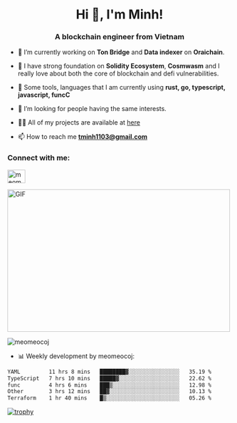 <h1 align="center">Hi 👋, I'm Minh!</h1>
<h3 align="center">A blockchain engineer from Vietnam</h3>

- 🌱 I’m currently working on **Ton Bridge** and **Data indexer** on **Oraichain**.

- 📖 I have strong foundation on **Solidity Ecosystem**, **Cosmwasm** and I really love about both the core of blockchain and defi vulnerabilities.

- 💬 Some tools, languages that I am currently using **rust, go, typescript, javascript, funcC**

- 🤝 I’m looking for people having the same interests.

- 👨‍💻 All of my projects are available at [here](https://github.com/meomeocoj?tab=repositories)

- 📫 How to reach me **tminh1103@gmail.com**


<h3 align="left">Connect with me:</h3>
<p align="left">
<a href="https://www.linkedin.com/in/meomeocoj/" target="blank"><img align="center" src="https://raw.githubusercontent.com/rahuldkjain/github-profile-readme-generator/master/src/images/icons/Social/linked-in-alt.svg" alt="meomeocoj" height="30" width="40" /></a>
</p>
<img align="center" alt="GIF" src="https://media.giphy.com/media/v1.Y2lkPTc5MGI3NjExaGx2OTI2N240MnFxdWYxZmY5NHJwaDI4MmQ0MTl6bHY5cmsxNm90OSZlcD12MV9pbnRlcm5hbF9naWZfYnlfaWQmY3Q9Zw/lQJNunHwZ32RGilGRO/giphy.gif" width="500" height="320" />

<p><img align="center" src="https://github-readme-stats.vercel.app/api/top-langs?username=meomeocoj&show_icons=true&locale=en&layout=compact" alt="meomeocoj" /></p>

- 📊 Weekly development by meomeocoj:
<!--START_SECTION:waka-->

```txt
YAML         11 hrs 8 mins   ████████▓░░░░░░░░░░░░░░░░   35.19 %
TypeScript   7 hrs 10 mins   █████▓░░░░░░░░░░░░░░░░░░░   22.62 %
func         4 hrs 6 mins    ███▒░░░░░░░░░░░░░░░░░░░░░   12.98 %
Other        3 hrs 12 mins   ██▓░░░░░░░░░░░░░░░░░░░░░░   10.13 %
Terraform    1 hr 40 mins    █▒░░░░░░░░░░░░░░░░░░░░░░░   05.26 %
```

<!--END_SECTION:waka-->


[![trophy](https://github-profile-trophy.vercel.app/?username=meomeocoj&theme=onedark)]()
